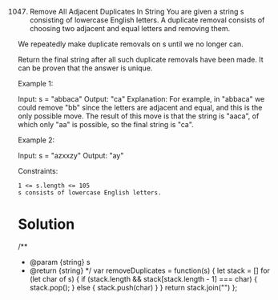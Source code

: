 1047. Remove All Adjacent Duplicates In String
You are given a string s consisting of lowercase English letters. A duplicate removal consists of choosing two adjacent and equal letters and removing them.

We repeatedly make duplicate removals on s until we no longer can.

Return the final string after all such duplicate removals have been made. It can be proven that the answer is unique.

 

Example 1:

Input: s = "abbaca"
Output: "ca"
Explanation: 
For example, in "abbaca" we could remove "bb" since the letters are adjacent and equal, and this is the only possible move.  The result of this move is that the string is "aaca", of which only "aa" is possible, so the final string is "ca".

Example 2:

Input: s = "azxxzy"
Output: "ay"

 

Constraints:

    1 <= s.length <= 105
    s consists of lowercase English letters.

# Solution
/**
 * @param {string} s
 * @return {string}
 */
var removeDuplicates = function(s) {
    let stack = []
    for (let char of s) {
        if (stack.length && stack[stack.length - 1] === char) {
            stack.pop();
        } else {
            stack.push(char)
        }
    }
    return stack.join("")
};
